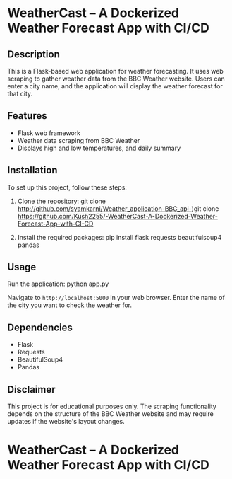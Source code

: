 # WeatherCast – A Dockerized Weather Forecast App with CI/CD


## Description
This is a Flask-based web application for weather forecasting. It uses web scraping to gather weather data from the BBC Weather website. Users can enter a city name, and the application will display the weather forecast for that city.

## Features
- Flask web framework
- Weather data scraping from BBC Weather
- Displays high and low temperatures, and daily summary

## Installation
To set up this project, follow these steps:

1. Clone the repository:
git clone http://github.com/syamkarni/Weather_application-BBC_api-)git clone https://github.com/Kush2255/-WeatherCast-A-Dockerized-Weather-Forecast-App-with-CI-CD

2. Install the required packages:
pip install flask requests beautifulsoup4 pandas

## Usage
Run the application:
python app.py

Navigate to `http://localhost:5000` in your web browser. Enter the name of the city you want to check the weather for.

## Dependencies
- Flask
- Requests
- BeautifulSoup4
- Pandas

## Disclaimer
This project is for educational purposes only. The scraping functionality depends on the structure of the BBC Weather website and may require updates if the website's layout changes.
# WeatherCast – A Dockerized Weather Forecast App with CI/CD

